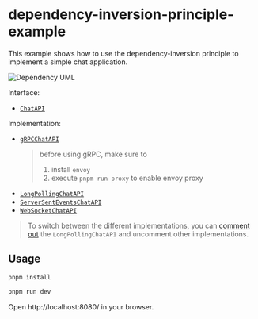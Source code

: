 # dependency-inversion-principle-example

This example shows how to use the dependency-inversion principle to implement a simple chat application.

![Dependency UML](https://www.plantuml.com/plantuml/proxy?src=https://raw.githubusercontent.com/iendeavor/dependency-inversion-principle-example/main/dependency.puml)

Interface:

- [`ChatAPI`](./client/src/interface.ts)

Implementation:

- [`gRPCChatAPI`](./client/src/implementations/grpc/index.ts)
  > before using gRPC, make sure to
  >
  > 1. install `envoy`
  > 2. execute `pnpm run proxy` to enable envoy proxy
- [`LongPollingChatAPI`](./client/src/implementations/long-polling/index.ts)
- [`ServerSentEventsChatAPI`](./client/src/implementations/server-sent-events/index.ts)
- [`WebSocketChatAPI`](./client/src/implementations/web-socket/index.ts)

> To switch between the different implementations, you can [comment out](./client/src/index.ts#L3) the `LongPollingChatAPI` and uncomment other implementations.

## Usage

```bash
pnpm install

pnpm run dev

```

Open http://localhost:8080/ in your browser.
